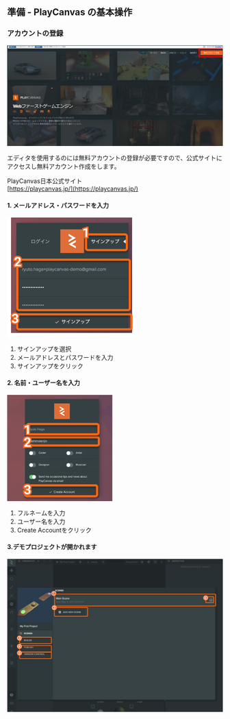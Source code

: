 ## 準備 - PlayCanvas の基本操作

### アカウントの登録

![](/assets/a.png)

エディタを使用するのには無料アカウントの登録が必要ですので、公式サイトにアクセスし無料アカウント作成をします。

PlayCanvas日本公式サイト  
[https://playcanvas.jp/](https://playcanvas.jp/)

#### 1. メールアドレス・パスワードを入力

![](/assets/signup.png)

1. サインアップを選択
2. メールアドレスとパスワードを入力
3. サインアップをクリック

#### 2. 名前・ユーザー名を入力

![](/assets/createac.png)

1. フルネームを入力
2. ユーザー名を入力
3. Create Accountをクリック

#### 3.デモプロジェクトが開かれます

![](/assets/demostart.png)
